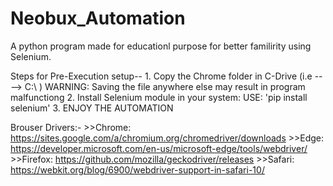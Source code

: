 # Neobux_Automation
A python program made for educationl purpose for better familirity using Selenium.

Steps for Pre-Execution setup--
  1.
    Copy the Chrome folder in C-Drive (i.e ----> C:\ )
 WARNING: Saving the file anywhere else may result in program malfunctiong
  2.
    Install Selenium module in your system:
 USE: 'pip install selenium'
 3.
   ENJOY THE AUTOMATION 
 
 
 
Brouser Drivers:-
    >>Chrome:	https://sites.google.com/a/chromium.org/chromedriver/downloads
    >>Edge:	https://developer.microsoft.com/en-us/microsoft-edge/tools/webdriver/
    >>Firefox:	https://github.com/mozilla/geckodriver/releases
    >>Safari:	https://webkit.org/blog/6900/webdriver-support-in-safari-10/
